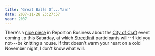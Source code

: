 ```yaml
---
title: "Great Balls Of...Yarn"
date: 2007-11-28 23:27:57
year: 2007
---
```

There's a <a href="http://www.theglobeandmail.com/servlet/story/RTGAM.20071126.wsb-citycraft1126/BNStory/specialSmallBusiness">nice piece</a> in Report on Business about the <a href="http://www.cityofcraft.com/">City of Craft</a> event coming up this Saturday, at which <a href="http://www.streetknit.ca">StreetKnit</a> participants will---I kid you not---be knitting a house.  If that doesn't warm your heart on a cold November night, I don't know what will.
